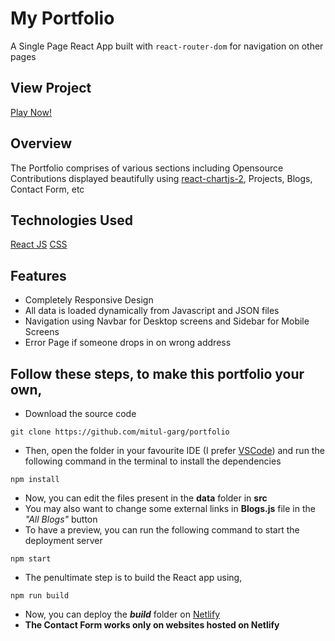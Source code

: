 # My Portfolio

A Single Page React App built with `react-router-dom` for navigation on other pages

## View Project

[Play Now!](https://mgames.netlify.app)

## Overview

The Portfolio comprises of various sections including Opensource Contributions displayed beautifully using [react-chartjs-2](https://www.npmjs.com/package/react-chartjs-2), Projects, Blogs, Contact Form, etc

## Technologies Used

[React JS](https://reactjs.org/)
[CSS](https://developer.mozilla.org/en-US/docs/Web/CSS)

## Features

- Completely Responsive Design
- All data is loaded dynamically from Javascript and JSON files
- Navigation using Navbar for Desktop screens and Sidebar for Mobile Screens
- Error Page if someone drops in on wrong address

## Follow these steps, to make this portfolio your own,

- Download the source code

```
git clone https://github.com/mitul-garg/portfolio
```

- Then, open the folder in your favourite IDE (I prefer [VSCode](https://code.visualstudio.com/download)) and run the following command in the terminal to install the dependencies

```
npm install
```

- Now, you can edit the files present in the **data** folder in **src**
- You may also want to change some external links in **Blogs.js** file in the _"All Blogs"_ button
- To have a preview, you can run the following command to start the deployment server

```
npm start
```

- The penultimate step is to build the React app using,

```
npm run build
```

- Now, you can deploy the **_build_** folder on [Netlify](https://www.netlify.com/)
- **The Contact Form works only on websites hosted on Netlify**
